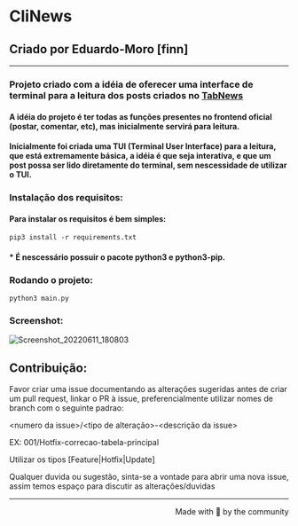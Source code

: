 # CliNews
## Criado por Eduardo-Moro \[finn\]
____

### Projeto criado com a idéia de oferecer uma interface de terminal para a leitura dos posts criados no [TabNews](https://www.tabnews.com.br/)

#### A idéia do projeto é ter todas as funções presentes no frontend oficial (postar, comentar, etc), mas inicialmente servirá para leitura.
#### Inicialmente foi criada uma TUI (Terminal User Interface) para a leitura, que está extremamente básica, a idéia é que seja interativa, e que um post possa ser lido diretamente do terminal, sem nescessidade de utilizar o TUI.

### Instalação dos requisitos:

#### Para instalar os requisitos é bem simples:


```
pip3 install -r requirements.txt
```

#### * É nescessário possuir o pacote python3 e python3-pip.

### Rodando o projeto: 

```
python3 main.py
```
### Screenshot:

![Screenshot_20220611_180803](https://user-images.githubusercontent.com/46352760/173204915-cfe17d55-ef48-4276-ac15-90c00f761af8.png)

## Contribuição:

Favor criar uma issue documentando as alterações sugeridas antes de criar um pull request, linkar o PR à issue, preferencialmente utilizar nomes de branch com o seguinte padrao:

\<numero da issue>/<tipo de alteração>-<descrição da issue>
  
  EX: 001/Hotfix-correcao-tabela-principal
  
  Utilizar os tipos [Feature|Hotfix|Update]
  
  Qualquer duvida ou sugestão, sinta-se a vontade para abrir uma nova issue, assim temos espaço para discutir as alterações/duvidas

____

<p align="right">Made with 💛 by the community</p>

